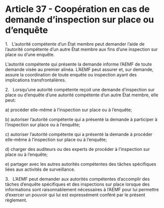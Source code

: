 # Article 37 - Coopération en cas de demande d’inspection sur place ou d’enquête


1.   L’autorité compétente d’un État membre peut demander l’aide de l’autorité compétente d’un autre État membre aux fins d’une inspection sur place ou d’une enquête.

L’autorité compétente qui présente la demande informe l’AEMF de toute demande visée au premier alinéa. L’AEMF peut assurer et, sur demande, assure la coordination de toute enquête ou inspection ayant des implications transfrontalières.

2.   Lorsqu’une autorité compétente reçoit une demande d’inspection sur place ou d’enquête d’une autorité compétente d’un autre État membre, elle peut:

a) procéder elle-même à l’inspection sur place ou à l’enquête;

b) autoriser l’autorité compétente qui a présenté la demande à participer à l’inspection sur place ou à l’enquête;

c) autoriser l’autorité compétente qui a présenté la demande à procéder elle-même à l’inspection sur place ou à l’enquête;

d) charger des auditeurs ou des experts de procéder à l’inspection sur place ou à l’enquête;

e) partager avec les autres autorités compétentes des tâches spécifiques liées aux activités de surveillance.

3.   L’AEMF peut demander aux autorités compétentes d’accomplir des tâches d’enquête spécifiques et des inspections sur place lorsque des informations sont raisonnablement nécessaires à l’AEMF pour lui permettre d’exercer un pouvoir qui lui est expressément conféré par le présent règlement.
